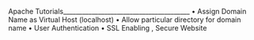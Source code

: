 Apache Tutorials________________________________________
•	Assign Domain Name as Virtual Host (localhost)
•	Allow particular directory for domain name
•	User Authentication 
•	SSL Enabling , Secure Website

